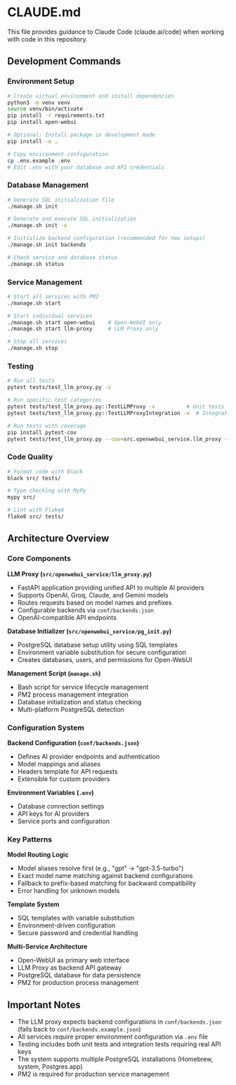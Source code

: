 # CLAUDE.md

This file provides guidance to Claude Code (claude.ai/code) when working with code in this repository.

## Development Commands

### Environment Setup
```bash
# Create virtual environment and install dependencies
python3 -m venv venv
source venv/bin/activate
pip install -r requirements.txt
pip install open-webui

# Optional: Install package in development mode
pip install -e .

# Copy environment configuration
cp .env.example .env
# Edit .env with your database and API credentials
```

### Database Management
```bash
# Generate SQL initialization file
./manage.sh init

# Generate and execute SQL initialization
./manage.sh init -x

# Initialize backend configuration (recommended for new setups)
./manage.sh init backends

# Check service and database status
./manage.sh status
```

### Service Management
```bash
# Start all services with PM2
./manage.sh start

# Start individual services
./manage.sh start open-webui    # Open-WebUI only
./manage.sh start llm-proxy     # LLM Proxy only

# Stop all services
./manage.sh stop
```

### Testing
```bash
# Run all tests
pytest tests/test_llm_proxy.py -v

# Run specific test categories
pytest tests/test_llm_proxy.py::TestLLMProxy -v          # Unit tests
pytest tests/test_llm_proxy.py::TestLLMProxyIntegration -v  # Integration tests (requires API keys)

# Run tests with coverage
pip install pytest-cov
pytest tests/test_llm_proxy.py --cov=src.openwebui_service.llm_proxy --cov-report=html
```

### Code Quality
```bash
# Format code with Black
black src/ tests/

# Type checking with MyPy
mypy src/

# Lint with Flake8
flake8 src/ tests/
```

## Architecture Overview

### Core Components

**LLM Proxy (`src/openwebui_service/llm_proxy.py`)**
- FastAPI application providing unified API to multiple AI providers
- Supports OpenAI, Groq, Claude, and Gemini models
- Routes requests based on model names and prefixes
- Configurable backends via `conf/backends.json`
- OpenAI-compatible API endpoints

**Database Initializer (`src/openwebui_service/pg_init.py`)**
- PostgreSQL database setup utility using SQL templates
- Environment variable substitution for secure configuration
- Creates databases, users, and permissions for Open-WebUI

**Management Script (`manage.sh`)**
- Bash script for service lifecycle management
- PM2 process management integration
- Database initialization and status checking
- Multi-platform PostgreSQL detection

### Configuration System

**Backend Configuration (`conf/backends.json`)**
- Defines AI provider endpoints and authentication
- Model mappings and aliases
- Headers template for API requests
- Extensible for custom providers

**Environment Variables (`.env`)**
- Database connection settings
- API keys for AI providers
- Service ports and configuration

### Key Patterns

**Model Routing Logic**
- Model aliases resolve first (e.g., "gpt" → "gpt-3.5-turbo")
- Exact model name matching against backend configurations
- Fallback to prefix-based matching for backward compatibility
- Error handling for unknown models

**Template System**
- SQL templates with variable substitution
- Environment-driven configuration
- Secure password and credential handling

**Multi-Service Architecture**
- Open-WebUI as primary web interface
- LLM Proxy as backend API gateway
- PostgreSQL database for data persistence
- PM2 for production process management

## Important Notes

- The LLM proxy expects backend configurations in `conf/backends.json` (falls back to `conf/backends.example.json`)
- All services require proper environment configuration via `.env` file
- Testing includes both unit tests and integration tests requiring real API keys
- The system supports multiple PostgreSQL installations (Homebrew, system, Postgres.app)
- PM2 is required for production service management